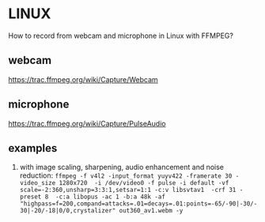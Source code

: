 # LINUX
How to record from webcam and microphone in Linux with FFMPEG?

## webcam
https://trac.ffmpeg.org/wiki/Capture/Webcam

## microphone
https://trac.ffmpeg.org/wiki/Capture/PulseAudio

## examples
1. with image scaling, sharpening, audio enhancement and noise reduction:
`ffmpeg -f v4l2 -input_format yuyv422 -framerate 30 -video_size 1280x720  -i /dev/video0 -f pulse -i default -vf scale=-2:360,unsharp=3:3:1,setsar=1:1 -c:v libsvtav1  -crf 31 -preset 8  -c:a libopus -ac 1 -b:a 48k -af "highpass=f=200,compand=attacks=.01=decays=.01:points=-65/-90|-30/-30|-20/-18|0/0,crystalizer" out360_av1.webm -y`
